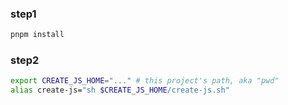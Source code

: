 ### step1

```bash
pnpm install
```

### step2

```bash
export CREATE_JS_HOME="..." # this project's path, aka "pwd"
alias create-js="sh $CREATE_JS_HOME/create-js.sh"
```